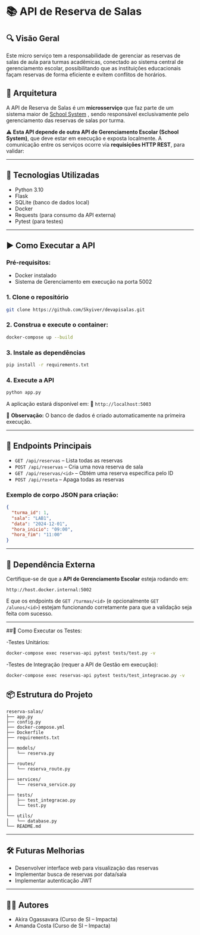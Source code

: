 # 📚 API de Reserva de Salas

## 🔍 Visão Geral
Este micro serviço tem a responsabilidade de gerenciar as reservas de salas de aula para turmas acadêmicas, conectado ao sistema central de gerenciamento escolar, possibilitando que as instituições educacionais façam reservas de forma eficiente e evitem conflitos de horários.

## 🧩 Arquitetura

A API de Reserva de Salas é um **microsserviço** que faz parte de um sistema maior de [School System](https://github.com/caio-ireno/School-System-Api)
, sendo responsável exclusivamente pelo gerenciamento das reservas de salas por turma.

⚠️ **Esta API depende de outra API de Gerenciamento Escolar (School System)**, que deve estar em execução e exposta localmente. A comunicação entre os serviços ocorre via **requisições HTTP REST**, para validar:


---

## 🚀 Tecnologias Utilizadas

- Python 3.10
- Flask
- SQLite (banco de dados local)
- Docker
- Requests (para consumo da API externa)
- Pytest (para testes)

---

## ▶️ Como Executar a API
### Pré-requisitos:
- Docker instalado
- Sistema de Gerenciamento em execução na porta 5002

### 1. Clone o repositório

```bash
git clone https://github.com/Skyiver/devapisalas.git
```

### 2. Construa e execute o container:

```bash
docker-compose up --build
```

### 3. Instale as dependências

```bash
pip install -r requirements.txt
```

### 4. Execute a API

```bash
python app.py
```

A aplicação estará disponível em:
📍 `http://localhost:5003`

📝 **Observação:** O banco de dados é criado automaticamente na primeira execução.

---

## 📡 Endpoints Principais

- `GET /api/reservas` – Lista todas as reservas
- `POST /api/reservas` – Cria uma nova reserva de sala
- `GET /api/reservas/<id>` – Obtém uma reserva específica pelo ID
- `POST /api/reseta` – Apaga todas as reservas

### Exemplo de corpo JSON para criação:

```json
{
  "turma_id": 1,
  "sala": "LAB1",
  "data": "2024-12-01",
  "hora_inicio": "09:00",
  "hora_fim": "11:00"
}
```

---

## 🔗 Dependência Externa

Certifique-se de que a **API de Gerenciamento Escolar** esteja rodando em:

```
http://host.docker.internal:5002
```

E que os endpoints de `GET /turmas/<id>` (e opcionalmente `GET /alunos/<id>`) estejam funcionando corretamente para que a validação seja feita com sucesso.

---

##🧪 Como Executar os Testes:

-Testes Unitários:

```bash
docker-compose exec reservas-api pytest tests/test.py -v
```

-Testes de Integração (requer a API de Gestão em execução):

```bash
docker-compose exec reservas-api pytest tests/test_integracao.py -v
```

## 📦 Estrutura do Projeto

```
reserva-salas/
├── app.py                 
├── config.py             
├── docker-compose.yml     
├── Dockerfile             
├── requirements.txt    
│
├── models/                
│   └── reserva.py         
│
├── routes/             
│   └── reserva_route.py 
│
├── services/              
│   └── reserva_service.py 
│
├── tests/               
│   ├── test_integracao.py 
│   └── test.py       
│
└── utils/              
│   └── database.py        
└── README.md
```

---

## 🛠️ Futuras Melhorias

- Desenvolver interface web para visualização das reservas
- Implementar busca de reservas por data/sala
- Implementar autenticação JWT

---

## 🧑‍💻 Autores

* Akira Ogassavara (Curso de SI – Impacta)
* Amanda Costa (Curso de SI – Impacta)
  
